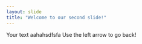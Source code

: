 ```yaml
---
layout: slide
title: "Welcome to our second slide!"
---
```

Your text aahahsdfsfa
Use the left arrow to go back!
